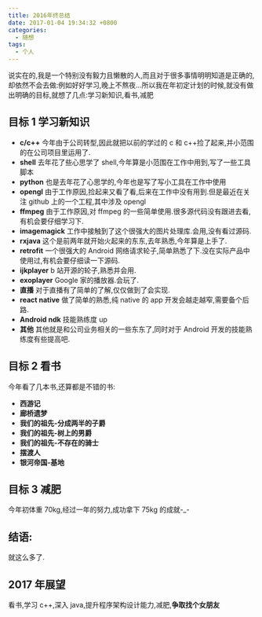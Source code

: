 ```yaml
---
title: 2016年终总结
date: 2017-01-04 19:34:32 +0800
categories:
  - 随想
tags:
  - 个人
---
```


说实在的,我是一个特别没有毅力且懒散的人,而且对于很多事情明明知道是正确的,却依然不会去做:例如好好学习,晚上不熬夜...所以我在年初定计划的时候,就没有做出明确的目标,就想了几点:学习新知识,看书,减肥

<!-- more -->

## 目标 1 学习新知识

- **c/c++** 今年由于公司转型,因此就把以前的学过的 c 和 c++捡了起来,并小范围的在公司项目里运用了.
- **shell** 去年花了些心思学了 shell,今年算是小范围在工作中用到,写了一些工具脚本
- **python** 也是去年花了心思学的,今年也是写了写小工具在工作中使用
- **opengl** 由于工作原因,捡起来又看了看,后来在工作中没有用到.但是最近在关注 github 上的一个工程,其中涉及 opengl
- **ffmpeg** 由于工作原因,对 ffmpeg 的一些简单使用.很多源代码没有跟进去看,有机会要仔细学习下.
- **imagemagick** 工作中接触到了这个很强大的图片处理库.会用,没有看过源码.
- **rxjava** 这个是前两年就开始火起来的东东,去年熟悉,今年算是上手了.
- **retrofit** 一个很强大的 Android 网络请求轮子,简单熟悉了下.没在实际产品中使用过,有机会要仔细读一下源码.
- **ijkplayer** b 站开源的轮子,熟悉并会用.
- **exoplayer** Google 家的播放器.会玩了.
- **直播** 对于直播有了简单的了解,仅仅做到了会实现.
- **react native** 做了简单的熟悉,纯 native 的 app 开发会越走越窄,需要备个后路.
- **Android ndk** 技能熟练度 up
- **其他** 其他就是和公司业务相关的一些东东了,同时对于 Android 开发的技能熟练度有些提高吧.

## 目标 2 看书

今年看了几本书,还算都是不错的书:

- **西游记**
- **廊桥遗梦**
- **我们的祖先-分成两半的子爵**
- **我们的祖先-树上的男爵**
- **我们的祖先-不存在的骑士**
- **摆渡人**
- **银河帝国-基地**

## 目标 3 减肥

今年初体重 70kg,经过一年的努力,成功拿下 75kg 的成就-\_-

## 结语:

就这么多了.

## 2017 年展望

看书,学习 c++,深入 java,提升程序架构设计能力,减肥,**争取找个女朋友**
